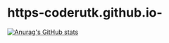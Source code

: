 # https-coderutk.github.io-

[![Anurag's GitHub stats](https://github-readme-stats.vercel.app/api?username=CoderUtk)](https://github.com//CoderUtk/github-readme-stats)